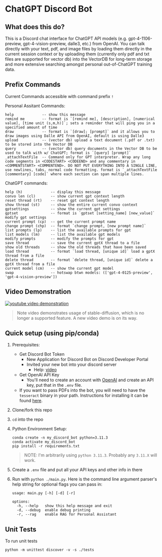 # ChatGPT Discord Bot 

## What does this do?
This is a Discord chat interface for ChatGPT API models (e.g. gpt-4-1106-preview, gpt-4-vision-preview, dalle3, etc.) from OpenAI. 
You can talk directly with your text, pdf, and image files by loading them directly in the current session context or by uploading them 
(currently only pdf and txt files are supported for vector db) into the VectorDB for long-term storage and more extensive searching 
amongst personal out-of-ChatGPT training data.

## Prefix Commands
Current Commands accessible with command prefix `!`

Personal Assitant Commands:
```
help             -- show this message
remind me        -- format is `[remind me], [description], [numerical value], [time unit (s,m,h)]`; sets a reminder that will ping you in a specified amount of time
draw             -- format is `[draw]; [prompt]` and it allows you to draw images using Dalle API from OpenAI, default is using Dalle3
upload           -- (vector db) upload a text document (.pdf or .txt) to be stored into the Vector DB
query            -- (vector db) query documents in the Vector DB to be used to talk with w/ ChatGPT; format is `[query] [prompt]`
_attachTextFile  -- Command only for GPT interpreter. Wrap any long code segments in <CODESTART> <CODEEND> and any commentary in <COMMENTSTART> <COMMENTEND>. DO NOT PUT EVERYTHING INTO A SINGLE LINE, use newlines, tabs, normal code formatting. format is `_attachTextFile [commentary] [code]` where each section can span multiple lines.
```

ChatGPT commands:
```
help (h)             -- display this message
convo len (cl)       -- show current gpt context length
reset thread (rt)    -- reset gpt context length
show thread (st)     -- show the entire current convo context
gptsettings          -- show the current gpt settings
gptset               -- format is `gptset [setting_name] [new_value]` modify gpt settings
current prompt (cp)  -- get the current prompt name
change prompt (chp)  -- format `change prompt, [new prompt name]`
list prompts (lp)    -- list the available prompts for gpt
list models (lm)     -- list the available gpt models
modify prompts       -- modify the prompts for gpt
save thread          -- save the current gptX thread to a file
show old threads     -- show the old threads that have been saved
load thread          -- format `load thread, [unique id]` load a gptX thread from a file
delete thread        -- format `delete thread, [unique id]` delete a gptX thread from a file
current model (cm)   -- show the current gpt model
swap                 -- hotswap btwn models: (['gpt-4-0125-preview', 'gpt-4-vision-preview'])
```

## Video Demonstration
[![youtube video demonstration](https://img.youtube.com/vi/KFOIwvz3dY4/0.jpg)](https://www.youtube.com/watch?v=KFOIwvz3dY4)
> Note video demonstrates usage of stable-diffusion, which is no longer a supported feature. A new video demo is on its way.

## Quick setup (using pip/conda)
1. Prerequisites:
    - Get Discord Bot Token
      - New Application for Discord Bot on Discord Developer Portal
      - Invited your new bot into your discord server
        - Help: [video](https://www.youtube.com/watch?v=hoDLj0IzZMU) 
    - Get OpenAI API Key
      - You'll need to create an account with [OpenAI](https://openai.com/) and create an API key, put that in the `.env` file.
    - If you want to pass PDFs into the bot, you will need to have the `tesseract` binary
    in your path. Instructions for installing it can be found [here](https://github.com/tesseract-ocr/tesseract?tab=readme-ov-file#installing-tesseract).

2. Clone/fork this repo
3. `cd` into the repo
4. Python Environment Setup:
    ```
    conda create -n my_discord_bot python=3.11.3
    conda activate my_discord_bot
    pip install -r requirements.txt
    ```
    > NOTE: I'm arbitrarily using `python 3.11.3`. Probably any `3.11.X` will work. 
5. Create a `.env` file and put all your API keys and other info in there
6. Run with `python ./main.py`. Here is the command line argument parser's help string for optional flags you can pass in:
    ```
    usage: main.py [-h] [-d] [-r]

    options:
      -h, --help   show this help message and exit
      -d, --debug  enable debug printing
      -r, --rag    enable RAG for Personal Assistant
    ```

## Unit Tests

To run unit tests
```
python -m unittest discover -v -s ./tests
```